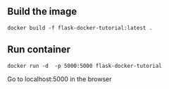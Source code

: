 ## Build the image
```console
docker build -f flask-docker-tutorial:latest .
```

## Run container
```console
docker run -d  -p 5000:5000 flask-docker-tutorial
```

Go to localhost:5000 in the browser
